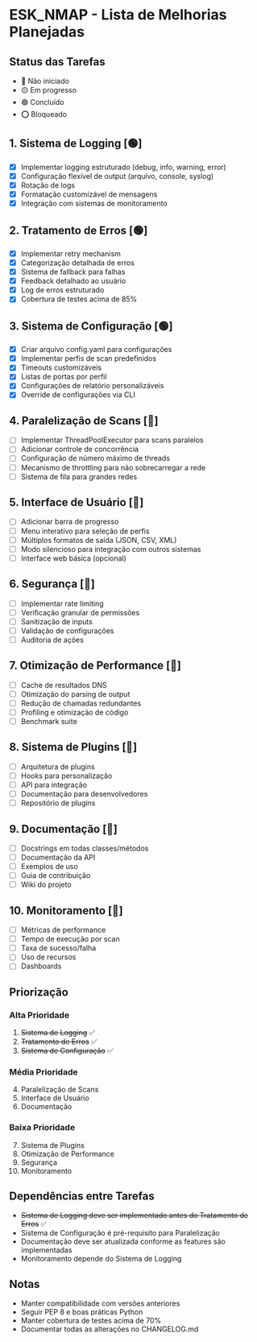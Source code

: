 # ESK_NMAP - Lista de Melhorias Planejadas

## Status das Tarefas
- 🔴 Não iniciado
- 🟡 Em progresso
- 🟢 Concluído
- ⭕ Bloqueado

## 1. Sistema de Logging [🟢]
- [x] Implementar logging estruturado (debug, info, warning, error)
- [x] Configuração flexível de output (arquivo, console, syslog)
- [x] Rotação de logs
- [x] Formatação customizável de mensagens
- [x] Integração com sistemas de monitoramento

## 2. Tratamento de Erros [🟢]
- [x] Implementar retry mechanism
- [x] Categorização detalhada de erros
- [x] Sistema de fallback para falhas
- [x] Feedback detalhado ao usuário
- [x] Log de erros estruturado
- [x] Cobertura de testes acima de 85%

## 3. Sistema de Configuração [🟢]
- [x] Criar arquivo config.yaml para configurações
- [x] Implementar perfis de scan predefinidos
- [x] Timeouts customizáveis
- [x] Listas de portas por perfil
- [x] Configurações de relatório personalizáveis
- [x] Override de configurações via CLI

## 4. Paralelização de Scans [🔴]
- [ ] Implementar ThreadPoolExecutor para scans paralelos
- [ ] Adicionar controle de concorrência
- [ ] Configuração de número máximo de threads
- [ ] Mecanismo de throttling para não sobrecarregar a rede
- [ ] Sistema de fila para grandes redes

## 5. Interface de Usuário [🔴]
- [ ] Adicionar barra de progresso
- [ ] Menu interativo para seleção de perfis
- [ ] Múltiplos formatos de saída (JSON, CSV, XML)
- [ ] Modo silencioso para integração com outros sistemas
- [ ] Interface web básica (opcional)

## 6. Segurança [🔴]
- [ ] Implementar rate limiting
- [ ] Verificação granular de permissões
- [ ] Sanitização de inputs
- [ ] Validação de configurações
- [ ] Auditoria de ações

## 7. Otimização de Performance [🔴]
- [ ] Cache de resultados DNS
- [ ] Otimização do parsing de output
- [ ] Redução de chamadas redundantes
- [ ] Profiling e otimização de código
- [ ] Benchmark suite

## 8. Sistema de Plugins [🔴]
- [ ] Arquitetura de plugins
- [ ] Hooks para personalização
- [ ] API para integração
- [ ] Documentação para desenvolvedores
- [ ] Repositório de plugins

## 9. Documentação [🔴]
- [ ] Docstrings em todas classes/métodos
- [ ] Documentação da API
- [ ] Exemplos de uso
- [ ] Guia de contribuição
- [ ] Wiki do projeto

## 10. Monitoramento [🔴]
- [ ] Métricas de performance
- [ ] Tempo de execução por scan
- [ ] Taxa de sucesso/falha
- [ ] Uso de recursos
- [ ] Dashboards

## Priorização

### Alta Prioridade
1. ~~Sistema de Logging~~ ✅
2. ~~Tratamento de Erros~~ ✅
3. ~~Sistema de Configuração~~ ✅

### Média Prioridade
4. Paralelização de Scans
5. Interface de Usuário
6. Documentação

### Baixa Prioridade
7. Sistema de Plugins
8. Otimização de Performance
9. Segurança
10. Monitoramento

## Dependências entre Tarefas
- ~~Sistema de Logging deve ser implementado antes do Tratamento de Erros~~ ✅
- Sistema de Configuração é pré-requisito para Paralelização
- Documentação deve ser atualizada conforme as features são implementadas
- Monitoramento depende do Sistema de Logging

## Notas
- Manter compatibilidade com versões anteriores
- Seguir PEP 8 e boas práticas Python
- Manter cobertura de testes acima de 70%
- Documentar todas as alterações no CHANGELOG.md